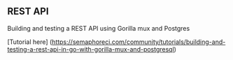 ## REST API

Building and testing a REST API using Gorilla mux and Postgres

[Tutorial here] (https://semaphoreci.com/community/tutorials/building-and-testing-a-rest-api-in-go-with-gorilla-mux-and-postgresql)
